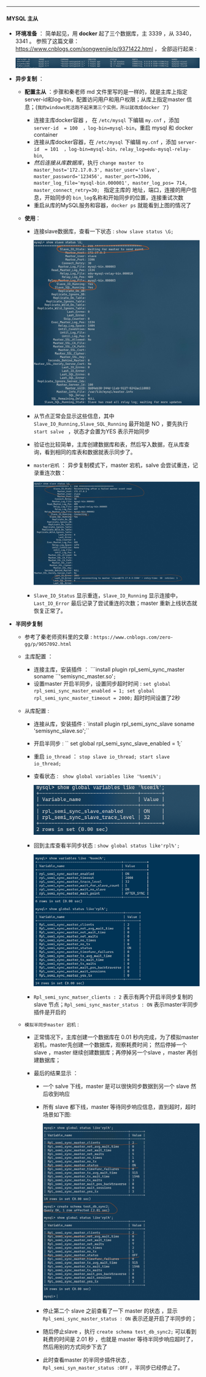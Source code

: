 ## 

---

#### MYSQL 主从

- **环境准备** ： 简单起见，用 **docker** 起了三个数据库，主 3339 ，从 3340，3341 。 参照了这篇文章：  https://www.cnblogs.com/songwenjie/p/9371422.html ， 全部运行起来 : 

  ![mysql-docker](.\mysql-start.png)

- **异步复制** ：

  - **配置主从** ：步骤和秦老师 md 文件里写的是一样的，就是主库上指定server-id和log-bin，配置访问用户和用户权限；从库上指定master 信息；(`我的windows死活跑不起来第三个实例，所以就改成docker 了`)

    - 连接主库docker容器 ， 在 `/etc/mysql` 下编辑 `my.cnf` ，添加 `server-id  = 100  ，log-bin=mysql-bin`，重启 mysql 和 docker  container  
    - 连接从库docker容器，在 `/etc/mysql` 下编辑 `my.cnf` ，添加 `server-id  = 101  ，log-bin=mysql-bin，relay_log=edu-mysql-relay-bin`, 
    - *然后连接从库数据库*，执行 `change master to master_host='172.17.0.3', master_user='slave', master_password='123456', master_port=3306, master_log_file='mysql-bin.000001', master_log_pos= 714, master_connect_retry=30; ` 指定主库的 地址，端口，连接的用户信息，开始同步的 `bin_log`名称和开始同步的位置，连接重试次数
    - 重启从库的MySQL服务和容器，`docker ps` 就能看到上图的情况了

  - **使用**：

    - 连接slave数据库，查看一下状态 : `show slave status \G;`

      ![slave-status](./slave-status.jpg)

    - 从节点正常会显示这些信息，其中 `Slave_IO_Running,Slave_SQL_Running` 最开始是 NO ，要先执行 `start salve `  ，状态才会置为YES 表示开始同步

    - 验证也比较简单，主库创建数据库和表，然后写入数据，在从库查询，看到相同的库表和数据就表示同步了。

    - `master宕机` ： 异步复制模式下，master 宕机，salve 会尝试重连，记录重连次数：

      ![master-down](./reconnect-slave-status.jpg)

    - `Slave_IO_Status` 显示重连，`Slave_IO_Running` 显示连接中， `Last_IO_Error` 最后记录了尝试重连的次数；master 重新上线状态就恢复正常了。

- **半同步复制**

  - 参考了秦老师资料里的文章  :  `https://www.cnblogs.com/zero-gg/p/9057092.html` 
  - 主库配置 ： 
    - 连接主库，安装插件  ： ```install plugin rpl_semi_sync_master soname ``'semisync_master.so'`;` 
    - 设置master 开启半同步，设置同步超时时间 : `set global rpl_semi_sync_master_enabled = 1; set global rpl_semi_sync_master_timeout = 2000;` 超时时间设置了2秒

  - 从库配置 :

    - 连接从库，安装插件 : `install plugin rpl_semi_sync_slave soname 'semisync_slave.so';``

    - 开启半同步 : `` set global rpl_semi_sync_slave_enabled = 1;` 

    - 重启 `io_thread` ： `stop slave io_thread; start slave io_thread;`

    - 查看状态 : ` show global variables like '%semi%';`  

      ![semi-conf](./semi-conf.png)

    - 回到主库查看半同步状态 : `show global status like'rpl%';`

      ![semi-sync](./semi-sync.png)

    - `Rpl_semi_sync_matser_clients : 2` 表示有两个开启半同步复制的 slave 节点；`Rpl_semi_sync_master_status : ON` 表示master半同步插件是开启的

  - `模拟半同步master 宕机` : 

    - 正常情况下，主库创建一个数据库在 0.01 秒内完成，为了模拟master 宕机，master先创建一个数据库，观察耗费时间； 然后停掉一个slave ，master 继续创建数据库；再停掉另一个slave ，master 再创建数据库；

    - 最后的结果显示 ： 

      - 一个 salve 下线，master 是可以很快同步数据到另一个 slave 然后收到响应

      - 所有 slave  都下线，master 等待同步响应信息，直到超时，超时场景如下图:

        ![slave-semi-down](./stop-semi-slave.jpg)

      - 停止第二个 slave  之前查看了一下 master 的状态 ，显示 `Rpl_semi_sync_master_status : ON` 表示还是开启了半同步的；

      - 随后停止slave ，执行 `create schema test_db_sync2;` 可以看到耗费的时间是 2.01 秒 ，也就是 master 等待半同步响应超时了，然后用别的方式同步下去了

      - 此时查看master 的半同步插件状态 , `Rpl_semi_syn_master_status :OFF` ，半同步已经停止了。





